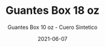 ---
date: '2021-06-07'
title: Guantes Box 18 oz
subtitle: Guantes Box 10 oz - Cuero Sintetico
image: https://lh3.googleusercontent.com/QPhuTgMVYaQz9fUOd7wMgl1WDk4xut13RtpHzMO430U82xoFEHxL3e30nNLYL8gGpp09n4VW1tU607RZHUH9gLHISKulWYCrTuUAne5Eb9_FzamT08qNAuytggZv066ypJIuR-w_VJQ=w2400
price: $ 10.000
weight: 10
description: Guantes de boxeo plateados marca Ovins de 10 onzas, cuero sintetico poco uso. Ligeros y agiles, recomendados para entrenamiento de velocidad.
link: 
exclude: false
---